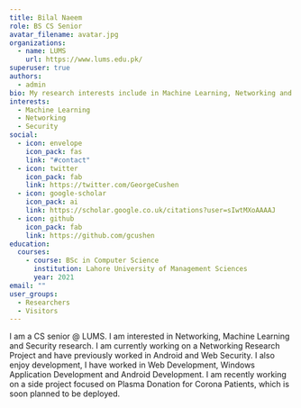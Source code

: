 ```yaml
---
title: Bilal Naeem
role: BS CS Senior
avatar_filename: avatar.jpg
organizations:
  - name: LUMS
    url: https://www.lums.edu.pk/
superuser: true
authors:
  - admin
bio: My research interests include in Machine Learning, Networking and Security.
interests:
  - Machine Learning
  - Networking
  - Security
social:
  - icon: envelope
    icon_pack: fas
    link: "#contact"
  - icon: twitter
    icon_pack: fab
    link: https://twitter.com/GeorgeCushen
  - icon: google-scholar
    icon_pack: ai
    link: https://scholar.google.co.uk/citations?user=sIwtMXoAAAAJ
  - icon: github
    icon_pack: fab
    link: https://github.com/gcushen
education:
  courses:
    - course: BSc in Computer Science
      institution: Lahore University of Management Sciences
      year: 2021
email: ""
user_groups:
  - Researchers
  - Visitors
---
```

I am a CS  senior @ LUMS. I am interested in  Networking, Machine Learning and Security research. I am currently working on a Networking Research Project and have previously worked in Android and Web Security. I also enjoy development, I have worked in Web Development, Windows Application Development and Android Development. I am recently working on a side project focused on Plasma Donation for Corona Patients, which is soon planned to be deployed.